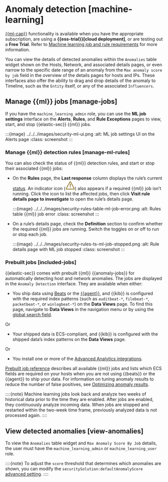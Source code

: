 # Anomaly detection [machine-learning]

[{{ml-cap}}](../../../explore-analyze/machine-learning/anomaly-detection.md) functionality is available when you have the appropriate subscription, are using a **{{ess-trial}}[cloud deployment]**, or are testing out a **Free Trial**. Refer to [Machine learning job and rule requirements](../../../solutions/security/advanced-entity-analytics/machine-learning-job-rule-requirements.md) for more information.

You can view the details of detected anomalies within the `Anomalies` table widget shown on the Hosts, Network, and associated details pages, or even narrow to the specific date range of an anomaly from the `Max anomaly score by job` field in the overview of the details pages for hosts and IPs. These interfaces also offer the ability to drag and drop details of the anomaly to Timeline, such as the `Entity` itself, or any of the associated `Influencers`.


## Manage {{ml}} jobs [manage-jobs]

If you have the `machine_learning_admin` role, you can use the **ML job settings** interface on the **Alerts**, **Rules**, and **Rule Exceptions** pages to view, start, and stop {{elastic-sec}} {{ml}} jobs.

:::{image} ../../../images/security-ml-ui.png
:alt: ML job settings UI on the Alerts page
:class: screenshot
:::


### Manage {{ml}} detection rules [manage-ml-rules]

You can also check the status of {{ml}} detection rules, and start or stop their associated {{ml}} jobs:

* On the **Rules** page, the **Last response** column displays the rule’s current [status](../../../solutions/security/detect-and-alert/manage-detection-rules.md#rule-status). An indicator icon (![Error icon from rules table](../../../images/security-rules-table-error-icon.png "")) also appears if a required {{ml}} job isn’t running. Click the icon to list the affected jobs, then click **Visit rule details page to investigate** to open the rule’s details page.

    :::{image} ../../../images/security-rules-table-ml-job-error.png
    :alt: Rules table {{ml}} job error
    :class: screenshot
    :::

* On a rule’s details page, check the **Definition** section to confirm whether the required {{ml}} jobs are running. Switch the toggles on or off to run or stop each job.

    :::{image} ../../../images/security-rules-ts-ml-job-stopped.png
    :alt: Rule details page with ML job stopped
    :class: screenshot
    :::



### Prebuilt jobs [included-jobs]

{{elastic-sec}} comes with prebuilt {{ml}} {{anomaly-jobs}} for automatically detecting host and network anomalies. The jobs are displayed in the `Anomaly Detection` interface. They are available when either:

* You ship data using [Beats](https://www.elastic.co/products/beats) or the [{{agent}}](../../../solutions/security/configure-elastic-defend/install-elastic-defend.md), and {{kib}} is configured with the required index patterns (such as `auditbeat-*`, `filebeat-*`, `packetbeat-*`, or `winlogbeat-*`) on the **Data Views** page. To find this page, navigate to **Data Views** in the navigation menu or by using the [global search field](/explore-analyze/find-and-organize/find-apps-and-objects.md).

Or

* Your shipped data is ECS-compliant, and {{kib}} is configured with the shipped data’s index patterns on the **Data Views** page.

Or

* You install one or more of the [Advanced Analytics integrations](../../../solutions/security/advanced-entity-analytics/behavioral-detection-use-cases.md#ml-integrations).

[Prebuilt job reference](https://www.elastic.co/guide/en/security/current/prebuilt-ml-jobs.html) describes all available {{ml}} jobs and lists which ECS fields are required on your hosts when you are not using {{beats}} or the {{agent}} to ship your data. For information on tuning anomaly results to reduce the number of false positives, see [Optimizing anomaly results](../../../solutions/security/advanced-entity-analytics/optimizing-anomaly-results.md).

::::{note}
Machine learning jobs look back and analyze two weeks of historical data prior to the time they are enabled. After jobs are enabled, they continuously analyze incoming data. When jobs are stopped and restarted within the two-week time frame, previously analyzed data is not processed again.
::::



## View detected anomalies [view-anomalies]

To view the `Anomalies` table widget and `Max Anomaly Score By Job` details, the user must have the `machine_learning_admin` or `machine_learning_user` role.

::::{note}
To adjust the `score` threshold that determines which anomalies are shown, you can modify the `securitySolution:defaultAnomalyScore` [advanced setting](../../../solutions/security/get-started/configure-advanced-settings.md).
::::
